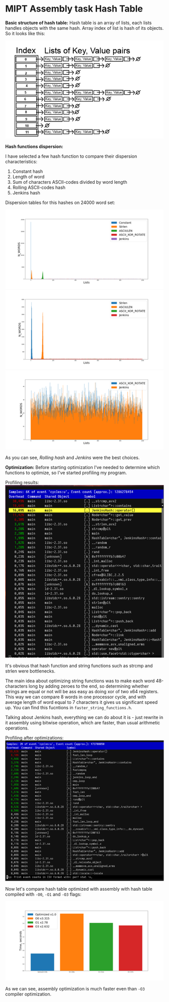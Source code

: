 # MIPT Assembly task Hash Table
**Basic structure of hash table:**
Hash table is an array of lists, each lists handles objects with the same hash. Array index of list is hash of its objects. So it looks like this:

![hashtable_overview](hashtable1.png)


**Hash functions dispersion:**

I have selected a few hash function to compare their dispersion characteristics:
1. Constant hash
2. Length of word
3. Sum of characters ASCII-codes divided by word length
4. Rolling ASCII-codes hash
5. Jenkins hash

Dispersion tables for this hashes on 24000 word set:

![with_constant](/logs/with_constant.png)
![without_constant](/logs/without_constant.png)
![without_len](/logs/without_len.png)

As you can see, *Rolling hash* and *Jenkins* were the best choices.

**Optimization:**
Before starting optimization I've needed to determine which functions to optimize, so I've started profiling my program. 

Profiling results:
![profiling_before](/logs/before/profiling.png)

It's obvious that hash function and string functions such as strcmp and strlen were bottlenecks.

The main idea about optimizing string functions was to make each word 48-characters long by adding zeroes to the end, so determining whether strings are equal or not will be ass easy as doing xor of two x64 registers. This way we can compare 8 words in one processor cycle, and with average length of word equal to 7 characters it gives us significant speed up. You can find this fucntions in `faster_string_functions.h`.

Talking about Jenkins hash, everything we can do about it is - just rewrite in it assembly using bitwise operation, which are faster, than usual arithmetic operations.

Profiling after optimizations:
![profiling_after](/logs/after/table.png)

Now let's compare hash table optimized with assembly with hash table compiled with `-O0`, `-O1` and `-O3` flags:

![opt_comp](/logs/opt_comparison.png)

As we can see, assembly optimization is much faster even than `-O3` compiler optimization.
